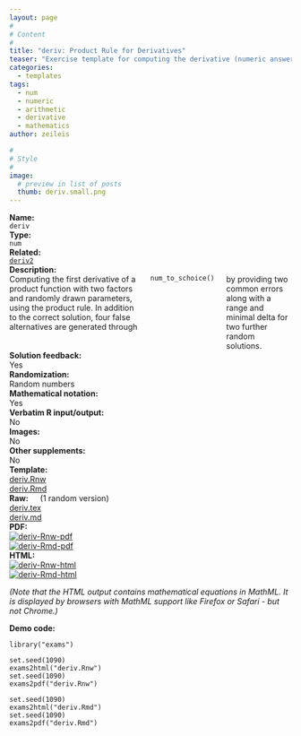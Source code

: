 ```yaml
---
layout: page
#
# Content
#
title: "deriv: Product Rule for Derivatives"
teaser: "Exercise template for computing the derivative (numeric answer) of a production function with factors of type x<sup>a</sup> and exp(b * x) at a given point c, with randomly drawn a, b, and c."
categories:
  - templates
tags:
  - num
  - numeric
  - arithmetic
  - derivative
  - mathematics
author: zeileis

#
# Style
#
image:
  # preview in list of posts
  thumb: deriv.small.png
---
```


<div class='row t1 b1'>
  <div class='medium-4 columns'><b>Name:</b></div>
  <div class='medium-8 columns'><code class="highlighter-rouge">deriv</code></div>
</div>
<div class='row t1 b1'>
  <div class='medium-4 columns'><b>Type:</b></div>
  <div class='medium-8 columns'><code class="highlighter-rouge">num</code></div> <!-- FIXME: href -->
</div>
<div class='row t1 b1'>   <div class='medium-4 columns'><b>Related:</b></div>   <div class='medium-8 columns'><a href="{{ site.url }}/templates/deriv2/"><code class="highlighter-rouge">deriv2</code></a></div> </div>

<div class='row t20 b1'>
  <div class='medium-4 columns'><b>Description:</b></div>
  <div class='medium-8 columns'>Computing the first derivative of a product function with two factors and randomly drawn parameters, using the product rule. In addition to the correct solution, four false alternatives are generated through <code class="highlighter-rouge">num_to_schoice()</code> by providing two common errors along with a range and minimal delta for two further random solutions.</div>
</div>
<div class='row t1 b1'>
  <div class='medium-4 columns'><b>Solution feedback:</b></div>
  <div class='medium-8 columns'>Yes</div>
</div>
<div class='row t1 b1'>
  <div class='medium-4 columns'><b>Randomization:</b></div>
  <div class='medium-8 columns'>Random numbers</div>
</div>
<div class='row t1 b1'>
  <div class='medium-4 columns'><b>Mathematical notation:</b></div>
  <div class='medium-8 columns'>Yes</div>
</div>
<div class='row t1 b1'>
  <div class='medium-4 columns'><b>Verbatim R input/output:</b></div>
  <div class='medium-8 columns'>No</div>
</div>
<div class='row t1 b1'>
  <div class='medium-4 columns'><b>Images:</b></div>
  <div class='medium-8 columns'>No</div>
</div>
<div class='row t1 b1'>
  <div class='medium-4 columns'><b>Other supplements:</b></div>
  <div class='medium-8 columns'>No</div>
</div>

<div class='row t20 b1'>
  <div class='medium-4 columns'><b>Template:</b></div>
  <div class='medium-4 columns'><a href="{{ site.url }}/assets/posts/2017-08-14-deriv//deriv.Rnw">deriv.Rnw</a></div>
  <div class='medium-4 columns'><a href="{{ site.url }}/assets/posts/2017-08-14-deriv//deriv.Rmd">deriv.Rmd</a></div>
</div>
<div class='row t1 b1'>
  <div class='medium-4 columns'><b>Raw:</b> (1 random version)</div>
  <div class='medium-4 columns'><a href="{{ site.url }}/assets/posts/2017-08-14-deriv//deriv.tex">deriv.tex</a></div>
  <div class='medium-4 columns'><a href="{{ site.url }}/assets/posts/2017-08-14-deriv//deriv.md" >deriv.md</a></div>
</div>
<div class='row t1 b1'>
  <div class='medium-4 columns'><b>PDF:</b></div>
  <div class='medium-4 columns'><a href="{{ site.url }}/assets/posts/2017-08-14-deriv//deriv-Rnw.pdf"><img src="{{ site.url }}/assets/posts/2017-08-14-deriv//deriv-Rnw-pdf.png" alt="deriv-Rnw-pdf"/></a></div>
  <div class='medium-4 columns'><a href="{{ site.url }}/assets/posts/2017-08-14-deriv//deriv-Rmd.pdf"><img src="{{ site.url }}/assets/posts/2017-08-14-deriv//deriv-Rmd-pdf.png" alt="deriv-Rmd-pdf"/></a></div>
</div>
<div class='row t1 b20'>
  <div class='medium-4 columns'><b>HTML:</b></div>
  <div class='medium-4 columns'><a href="{{ site.url }}/assets/posts/2017-08-14-deriv//deriv-Rnw.html"><img src="{{ site.url }}/assets/posts/2017-08-14-deriv//deriv-Rnw-html.png" alt="deriv-Rnw-html"/></a></div>
  <div class='medium-4 columns'><a href="{{ site.url }}/assets/posts/2017-08-14-deriv//deriv-Rmd.html"><img src="{{ site.url }}/assets/posts/2017-08-14-deriv//deriv-Rmd-html.png" alt="deriv-Rmd-html"/></a></div>
</div>

_(Note that the HTML output contains mathematical equations in MathML. It is displayed by browsers with MathML support like Firefox or Safari - but not Chrome.)_

**Demo code:**

<pre><code class="prettyprint ">library(&quot;exams&quot;)

set.seed(1090)
exams2html(&quot;deriv.Rnw&quot;)
set.seed(1090)
exams2pdf(&quot;deriv.Rnw&quot;)

set.seed(1090)
exams2html(&quot;deriv.Rmd&quot;)
set.seed(1090)
exams2pdf(&quot;deriv.Rmd&quot;)</code></pre>
